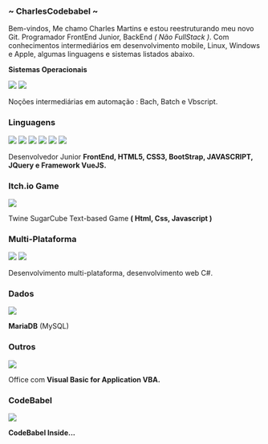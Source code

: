 
<h3> ~ CharlesCodebabel ~ </h3>
<p>Bem-vindos, Me chamo Charles Martins e estou reestruturando meu novo Git.
Programador FrontEnd Junior, BackEnd <i>( Não FullStack )</i>. Com conhecimentos intermediários
em desenvolvimento mobile, Linux, Windows e Apple, algumas linguagens e sistemas listados
abaixo.<p> 
<b>Sistemas Operacionais</b>
  <div><img src="https://img.shields.io/badge/Linux-E34F26?style=for-the-badge&logo=linux&logoColor=black"/>
    <img src="https://img.shields.io/badge/Windows-017AD7?style=for-the-badge&logo=windows&logoColor=white"/></div>
    <p>Noções intermediárias em automação : Bach, Batch e Vbscript.<p>
<h3>Linguagens</h3>
  <div><img src="https://img.shields.io/badge/HTML5-E34F26?style=for-the-badge&logo=html5&logoColor=white"/>
    <img src="https://img.shields.io/badge/CSS3-1572B6?style=for-the-badge&logo=css3&logoColor=white"/>
    <img src="https://img.shields.io/badge/Bootstrap-563D7C?style=for-the-badge&logo=bootstrap&logoColor=white"/>
    <img src="https://img.shields.io/badge/jQuery-0769AD?style=for-the-badge&logo=jquery&logoColor=white"/>
    <img src="https://img.shields.io/badge/JavaScript-323330?style=for-the-badge&logo=javascript&logoColor=F7DF1E"/>
    <img src="https://img.shields.io/badge/Vue.js-35495E?style=for-the-badge&logo=vue.js&logoColor=4FC08D"/></div>
     <p>Desenvolvedor Junior <b>FrontEnd, HTML5, CSS3, BootStrap, JAVASCRIPT, JQuery e Framework VueJS.</b><p>
<h3>Itch.io Game</h3>
    <img src="https://img.shields.io/badge/Itch.io-FA5C5C?style=for-the-badge&logo=itch.io&logoColor=white"/>
     <p>Twine SugarCube Text-based Game <b>( Html, Css, Javascript )</b><p>
<h3>Multi-Plataforma</h3>
  <div><img src="https://img.shields.io/badge/C%23-239120?style=for-the-badge&logo=c-sharp&logoColor=white"/>
  <img src="https://img.shields.io/badge/Xamarin-3498DB?style=for-the-badge&logo=xamarin&logoColor=white"/></div>
   <p>Desenvolvimento multi-plataforma, desenvolvimento web C#.<p>
<h3>Dados</h3>
  <img src="https://img.shields.io/badge/MariaDB-01529E?style=for-the-badge&logo=mariadb&logoColor=white"/>
   <p><b>MariaDB</b> (MySQL)<p>
 <h3>Outros</h3>
  <img src="https://img.shields.io/badge/Microsoft_Office-D83B01?style=for-the-badge&logo=microsoft-office&logoColor=white"/>
   <p>Office com <b>Visual Basic for Application VBA.</b><p>
 <h3>CodeBabel</h3>
  <img src="https://static.wixstatic.com/media/b0d81f_842e86a888714bd39e5527cf5956ebf1~mv2.png"/>
   <p><b>CodeBabel Inside...</b><p>

